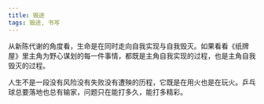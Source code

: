 ```yaml
---
title: 毁途
tags: 毁途, 书写
---
```



从新陈代谢的角度看，生命是在同时走向自我实现与自我毁灭。如果看看《纸牌屋》里主角为野心谋划的每一件事情，都既是主角自我实现的过程，也是主角自我毁灭的过程。

人生不是一段没有风险没有失败没有遭殃的历程，它既是在用火也是在玩火。乒乓球总要落地也总有输家，问题只在能打多久，能打多精彩。


